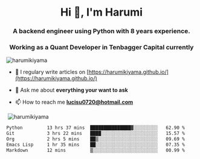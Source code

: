 <h1 align="center">Hi 👋, I'm Harumi</h1>
<h3 align="center">A backend engineer using <b>Python</b> with 8 years experience.</h3>
<h3 align="center">Working as a Quant Developer in <b>Tenbagger Capital</b> currently</h3>

<p align="left"> <img src="https://komarev.com/ghpvc/?username=harumikiyama" alt="harumikiyama" /> </p>


- 📝 I regulary write articles on [https://harumikiyama.github.io/](https://harumikiyama.github.io/)

- 💬 Ask me about **everything your want to ask**

- 📫 How to reach me **lucisu0720@hotmail.com**

<p>&nbsp;<img align="center" src="https://github-readme-stats.vercel.app/api?username=harumikiyama&show_icons=true" alt="harumikiyama" /></p>


<!--START_SECTION:waka-->

```txt
Python         13 hrs 37 mins  ███████████████▓░░░░░░░░░   62.90 %
Git            3 hrs 22 mins   ████░░░░░░░░░░░░░░░░░░░░░   15.57 %
Org            2 hrs 5 mins    ██▒░░░░░░░░░░░░░░░░░░░░░░   09.69 %
Emacs Lisp     1 hr 35 mins    ██░░░░░░░░░░░░░░░░░░░░░░░   07.35 %
Markdown       12 mins         ▒░░░░░░░░░░░░░░░░░░░░░░░░   00.99 %
```

<!--END_SECTION:waka-->
